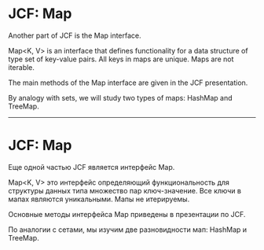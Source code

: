 # JСF: Map

Another part of JCF is the Map interface.

Map<K, V> is an interface that defines functionality for a data structure of type set of key-value pairs.
All keys in maps are unique. Maps are not iterable.

The main methods of the Map interface are given in the JCF presentation.

By analogy with sets, we will study two types of maps: HashMap and TreeMap.

_______________________________________________________________


# JСF: Map

Еще одной частью JCF является интерфейс Map.

Map<K, V> это интерфейс определяющий функциональность для структуры данных типа множество пар ключ-значение.
Все ключи в мапах являются уникальными. Мапы не итерируемы.

Основные методы интерфейса Map приведены в презентации по JCF.

По аналогии с сетами, мы изучим две разновидности мап: HashMap и TreeMap.














